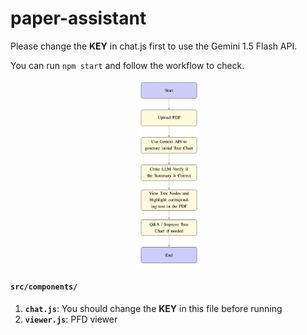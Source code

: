 ﻿# paper-assistant

 Please change the **KEY** in chat.js first to use the Gemini 1.5 Flash API. 
 
 You can run `npm start` and follow the workflow to check.

<div align="center">
  <img src="src/workflow.png" alt="Workflow Diagram" width="20%"/>
</div>

 #### `src/components/`

 1. **`chat.js`**: You should change the **KEY** in this file before running
 2. **`viewer.js`**: PFD viewer
 
